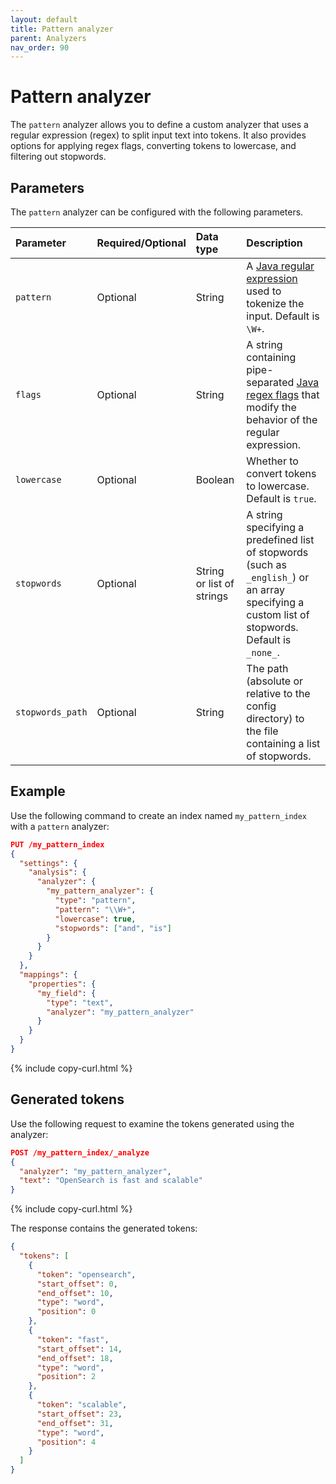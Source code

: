 ```yaml
---
layout: default
title: Pattern analyzer
parent: Analyzers
nav_order: 90
---
```


# Pattern analyzer

The `pattern` analyzer allows you to define a custom analyzer that uses a regular expression (regex) to split input text into tokens. It also provides options for applying regex flags, converting tokens to lowercase, and filtering out stopwords.

## Parameters

The `pattern` analyzer can be configured with the following parameters.

Parameter | Required/Optional | Data type | Description
:--- | :--- | :--- | :--- 
`pattern` | Optional | String | A [Java regular expression](https://docs.oracle.com/javase/8/docs/api/java/util/regex/Pattern.html) used to tokenize the input. Default is `\W+`.
`flags` | Optional | String | A string containing pipe-separated [Java regex flags](https://docs.oracle.com/javase/8/docs/api/java/util/regex/Pattern.html#field.summary) that modify the behavior of the regular expression.
`lowercase` | Optional | Boolean | Whether to convert tokens to lowercase. Default is `true`.
`stopwords` | Optional | String or list of strings | A string specifying a predefined list of stopwords (such as `_english_`) or an array specifying a custom list of stopwords. Default is `_none_`.
`stopwords_path` | Optional | String | The path (absolute or relative to the config directory) to the file containing a list of stopwords.


## Example

Use the following command to create an index named `my_pattern_index` with a `pattern` analyzer:

```json
PUT /my_pattern_index
{
  "settings": {
    "analysis": {
      "analyzer": {
        "my_pattern_analyzer": {
          "type": "pattern",
          "pattern": "\\W+",  
          "lowercase": true,                
          "stopwords": ["and", "is"]       
        }
      }
    }
  },
  "mappings": {
    "properties": {
      "my_field": {
        "type": "text",
        "analyzer": "my_pattern_analyzer"
      }
    }
  }
}
```
{% include copy-curl.html %}

## Generated tokens

Use the following request to examine the tokens generated using the analyzer:

```json
POST /my_pattern_index/_analyze
{
  "analyzer": "my_pattern_analyzer",
  "text": "OpenSearch is fast and scalable"
}
```
{% include copy-curl.html %}

The response contains the generated tokens:

```json
{
  "tokens": [
    {
      "token": "opensearch",
      "start_offset": 0,
      "end_offset": 10,
      "type": "word",
      "position": 0
    },
    {
      "token": "fast",
      "start_offset": 14,
      "end_offset": 18,
      "type": "word",
      "position": 2
    },
    {
      "token": "scalable",
      "start_offset": 23,
      "end_offset": 31,
      "type": "word",
      "position": 4
    }
  ]
}
```
